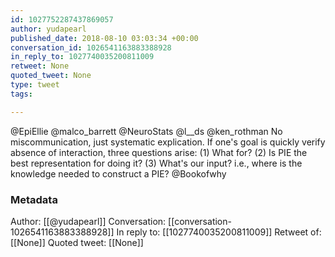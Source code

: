 ```yaml
---
id: 1027752287437869057
author: yudapearl
published_date: 2018-08-10 03:03:34 +00:00
conversation_id: 1026541163883388928
in_reply_to: 1027740035200811009
retweet: None
quoted_tweet: None
type: tweet
tags:

---
```


@EpiEllie @malco_barrett @NeuroStats @l__ds @ken_rothman No miscommunication, just systematic explication. If one's goal is quickly verify absence of interaction, three questions arise: (1) What for? (2) Is PIE the best representation for doing it? (3) What's our input? i.e., where is the knowledge needed to construct a PIE? @Bookofwhy

### Metadata

Author: [[@yudapearl]]
Conversation: [[conversation-1026541163883388928]]
In reply to: [[1027740035200811009]]
Retweet of: [[None]]
Quoted tweet: [[None]]
